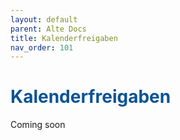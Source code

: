 ```yaml
---
layout: default
parent: Alte Docs
title: Kalenderfreigaben
nav_order: 101
---
```


# <span style="color:#0b5394">**Kalenderfreigaben**</span>

Coming soon

